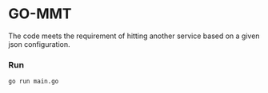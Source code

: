 # GO-MMT

The code meets the requirement of hitting another service based on a given json configuration.

### Run

```
go run main.go
```